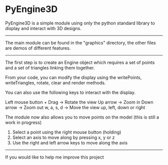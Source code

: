 # PyEngine3D

PyEngine3D is a simple module using only the python standard library to display and interact with 3D designs.

---

The main module can be found in the "graphics" directory, the other files are demos of different features.

---

The first step is to create an Engine object which requires a set of points and a set of triangles linking them together.

From your code, you can modify the display using the writePoints, writeTriangles, rotate, clear and render methods.

You can also use the following keys to interact with the display.

Left mouse button + Drag -> Rotate the view
Up arrow -> Zoom in
Down arrow -> Zoom out
w, a, s, d -> Move the view up, left, down or right

The module now also allows you to move points on the model (this is still a work in progress)

1. Select a point using the right mouse button (holding)
2. Select an axis to move along by pressing x, y or z
3. Use the right and left arrow keys to move along the axis

---

If you would like to help me improve this project
